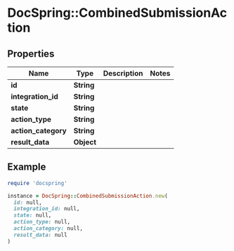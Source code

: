 # DocSpring::CombinedSubmissionAction

## Properties

| Name | Type | Description | Notes |
| ---- | ---- | ----------- | ----- |
| **id** | **String** |  |  |
| **integration_id** | **String** |  |  |
| **state** | **String** |  |  |
| **action_type** | **String** |  |  |
| **action_category** | **String** |  |  |
| **result_data** | **Object** |  |  |

## Example

```ruby
require 'docspring'

instance = DocSpring::CombinedSubmissionAction.new(
  id: null,
  integration_id: null,
  state: null,
  action_type: null,
  action_category: null,
  result_data: null
)
```

